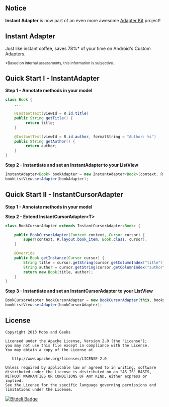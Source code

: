 Notice
---------
**Instant Adapter** is now part of an even more awesome [Adapter Kit] project!

Instant Adapter
----------------
Just like instant coffee, saves 78%* of your time on Android's Custom Adapters.

<sub>*Based on internal assessments, this information is subjective.</sub>

Quick Start I - InstantAdapter
----------------------------
**Step 1 - Annotate methods in your model**
```java
class Book {
    ...

    @InstantText(viewId = R.id.title)
    public String getTitle() {
         return title;
    }

    @InstantText(viewId = R.id.author, formatString = "Author: %s")
    public String getAuthor() {
         return author;
    }
}
```

**Step 2 - Instantiate and set an InstantAdapter to your ListView**
```java
InstantAdapter<Book> bookAdapter = new InstantAdapter<Book>(context, R.layout.book_item, Book.class, books);
bookListView.setAdapter(bookAdapter);
```

Quick Start II - InstantCursorAdapter
----------------------------
**Step 1 - Annotate methods in your model**

**Step 2 - Extend InstantCursorAdapter&lt;T&gt;**
```java
class BookCursorAdapter extends InstantCursorAdapter<Book> {

    public BookCursorAdapter(Context context, Cursor cursor) {
        super(context, R.layout.book_item, Book.class, cursor);
    }

    @Override
    public Book getInstance(Cursor cursor) {
        String title = cursor.getString(cursor.getColumnIndex("title"));
        String author = cursor.getString(cursor.getColumnIndex("author"));
        return new Book(title, author);
    }
}
```

**Step 3 - Instantiate and set an InstantCursorAdapter to your ListView**
```java
BookCursorAdapter bookCursorAdapter = new BookCursorAdapter(this, booksCursor);
bookListView.setAdapter(bookCursorAdapter);
```

License
---------------------

    Copyright 2013 Mobs and Geeks

    Licensed under the Apache License, Version 2.0 (the "License");
    you may not use this file except in compliance with the License.
    You may obtain a copy of the License at

       http://www.apache.org/licenses/LICENSE-2.0

    Unless required by applicable law or agreed to in writing, software
    distributed under the License is distributed on an "AS IS" BASIS,
    WITHOUT WARRANTIES OR CONDITIONS OF ANY KIND, either express or implied.
    See the License for the specific language governing permissions and
    limitations under the License.

[Adapter Kit]: https://github.com/mobsandgeeks/adapter-kit


[![Bitdeli Badge](https://d2weczhvl823v0.cloudfront.net/ragunathjawahar/instant-adapter/trend.png)](https://bitdeli.com/free "Bitdeli Badge")

